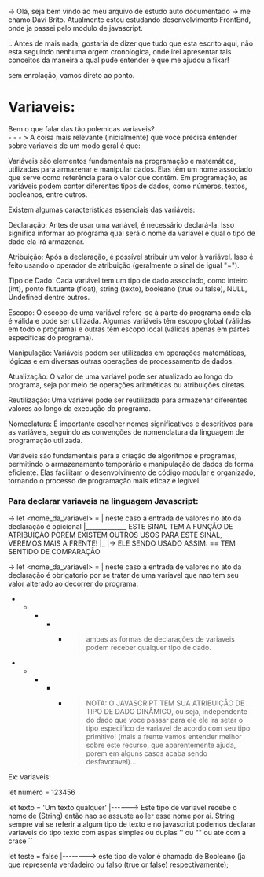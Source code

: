 
-> Olá, seja bem vindo ao meu arquivo de estudo auto documentado
    -> me chamo Davi Brito. Atualmente estou estudando desenvolvimento FrontEnd, onde ja passei pelo modulo de javascript.

:. Antes de mais nada, gostaria de dizer que tudo que esta escrito aqui, não esta seguindo nenhuma orgem cronologica, onde irei apresentar tais conceitos da maneira a qual pude entender e que me ajudou a fixar!

sem enrolação, vamos direto ao ponto.

<h1>Variaveis:</h1>
<p>Bem o que falar das tão polemicas variaveis? <br>
- - - > A coisa mais relevante (inicialmente) que voce precisa entender sobre variaveis de um modo geral é que:

Variáveis são elementos fundamentais na programação e matemática, utilizadas para armazenar e manipular dados. Elas têm um nome associado que serve como referência para o valor que contêm. Em programação, as variáveis podem conter diferentes tipos de dados, como números, textos, booleanos, entre outros.

Existem algumas características essenciais das variáveis:

Declaração: Antes de usar uma variável, é necessário declará-la. Isso significa informar ao programa qual será o nome da variável e qual o tipo de dado ela irá armazenar.

Atribuição: Após a declaração, é possível atribuir um valor à variável. Isso é feito usando o operador de atribuição (geralmente o sinal de igual "=").

Tipo de Dado: Cada variável tem um tipo de dado associado, como inteiro (int), ponto flutuante (float), string (texto), booleano (true ou false), NULL, Undefined dentre outros.

Escopo: O escopo de uma variável refere-se à parte do programa onde ela é válida e pode ser utilizada. Algumas variáveis têm escopo global (válidas em todo o programa) e outras têm escopo local (válidas apenas em partes específicas do programa).

Manipulação: Variáveis podem ser utilizadas em operações matemáticas, lógicas e em diversas outras operações de processamento de dados.

Atualização: O valor de uma variável pode ser atualizado ao longo do programa, seja por meio de operações aritméticas ou atribuições diretas.

Reutilização: Uma variável pode ser reutilizada para armazenar diferentes valores ao longo da execução do programa.

Nomeclatura: É importante escolher nomes significativos e descritivos para as variáveis, seguindo as convenções de nomenclatura da linguagem de programação utilizada.

Variáveis são fundamentais para a criação de algoritmos e programas, permitindo o armazenamento temporário e manipulação de dados de forma eficiente. Elas facilitam o desenvolvimento de código modular e organizado, tornando o processo de programação mais eficaz e legível.
</p>

<h3>Para declarar variaveis na linguagem Javascript:</h3>

-> let <nome_da_variavel> = <Valor> | neste caso a entrada de valores no ato da declaração é opicional
                          |_____________ ESTE SINAL TEM A FUNÇÃO DE ATRIBUIÇÃO POREM EXISTEM OUTROS USOS PARA ESTE SINAL, VEREMOS MAIS A FRENTE!
                          |_
                            |-> ELE SENDO USADO ASSIM: == TEM SENTIDO DE COMPARAÇÃO


-> let <nome_da_variavel> = <Valor> | neste caso a entrada de valores no ato da declaração é obrigatorio por se tratar de uma variavel que nao tem seu valor alterado ao decorrer do programa.


- - - - - > ambas as formas de declarações de variaveis podem receber qualquer tipo de dado.
- - - - - > NOTA: O JAVASCRIPT TEM SUA ATRIBUIÇÃO DE TIPO DE DADO DINÂMICO, ou seja, independente do dado que voce passar para ele ele ira setar o tipo especifico de variavel de acordo com seu tipo primitivo! (mais a frente vamos entender melhor sobre este recurso, que aparentemente ajuda, porem em alguns casos acaba sendo desfavoravel)....

Ex: variaveis:

let numero = 123456

let texto = 'Um texto qualquer' |------> Este tipo de variavel recebe o nome de (String) então nao se assuste ao ler esse nome por ai.  String sempre vai se referir a algum tipo de texto e no javascript podemos declarar variaveis do tipo texto com aspas simples ou duplas '' ou "" ou ate com a crase ``

let teste = false |--------> este tipo de valor é chamado de Booleano (ja que representa verdadeiro ou falso (true or false) respectivamente);



